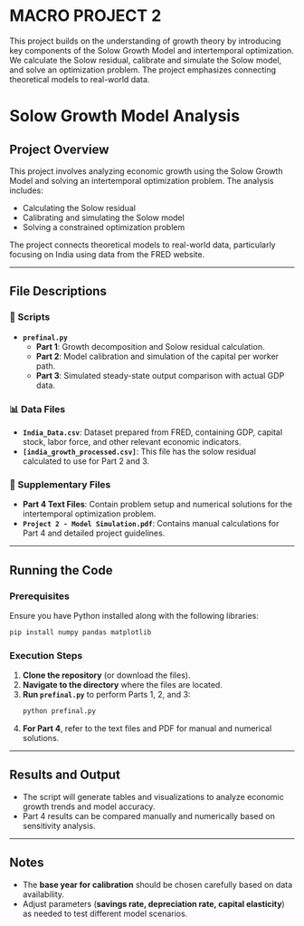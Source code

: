 # MACRO PROJECT 2
This project builds on the  understanding of growth theory by introducing key components  of the Solow Growth Model and intertemporal optimization. We  calculate the Solow  residual, calibrate and simulate the Solow model, and solve an optimization problem. The  project emphasizes connecting theoretical models to real-world data.

# Solow Growth Model Analysis

## Project Overview
This project involves analyzing economic growth using the Solow Growth Model and solving an intertemporal optimization problem. The analysis includes:
- Calculating the Solow residual
- Calibrating and simulating the Solow model
- Solving a constrained optimization problem

The project connects theoretical models to real-world data, particularly focusing on India using data from the FRED website.

---

## File Descriptions

### 📜 Scripts
- **`prefinal.py`**
  - **Part 1**: Growth decomposition and Solow residual calculation.
  - **Part 2**: Model calibration and simulation of the capital per worker path.
  - **Part 3**: Simulated steady-state output comparison with actual GDP data.

### 📊 Data Files
- **`India_Data.csv`**: Dataset prepared from FRED, containing GDP, capital stock, labor force, and other relevant economic indicators.
- **`[india_growth_processed.csv]`**: This file has the solow residual calculated to use for Part 2 and 3.

### 📄 Supplementary Files
- **Part 4 Text Files**: Contain problem setup and numerical solutions for the intertemporal optimization problem.
- **`Project 2 - Model Simulation.pdf`**: Contains manual calculations for Part 4 and detailed project guidelines.

---

## Running the Code

### Prerequisites
Ensure you have Python installed along with the following libraries:
```bash
pip install numpy pandas matplotlib
```

### Execution Steps
1. **Clone the repository** (or download the files).
2. **Navigate to the directory** where the files are located.
3. **Run `prefinal.py`** to perform Parts 1, 2, and 3:
   ```bash
   python prefinal.py
   ```
4. **For Part 4**, refer to the text files and PDF for manual and numerical solutions.

---

##  Results and Output
- The script will generate tables and visualizations to analyze economic growth trends and model accuracy.
- Part 4 results can be compared manually and numerically based on sensitivity analysis.

---

##  Notes
- The **base year for calibration** should be chosen carefully based on data availability.
- Adjust parameters (**savings rate, depreciation rate, capital elasticity**) as needed to test different model scenarios.








